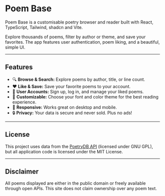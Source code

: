 # Poem Base

Poem Base is a customisable poetry browser and reader built with React, TypeScript, Tailwind, shadcn and Vite.

Explore thousands of poems, filter by author or theme, and save your favorites. The app features user authentication, poem liking, and a beautiful, simple UI.

---

## Features

- 🔍 **Browse & Search:** Explore poems by author, title, or line count.
- ❤️ **Like & Save:** Save your favorite poems to your account.
- 👤 **User Accounts:** Sign up, log in, and manage your liked poems.
- 🎨 **Customizable:** Choose your font and color theme for the best reading experience.
- 📱 **Responsive:** Works great on desktop and mobile.
- 🔒 **Privacy:** Your data is secure and never sold. Plus no ads!

---

## License

This project uses data from the [PoetryDB API](https://poetrydb.org/) (licensed under GNU GPL), but all application code is licensed under the MIT License.

---

## Disclaimer

All poems displayed are either in the public domain or freely available through open APIs. This site does not claim ownership over any poem text.
